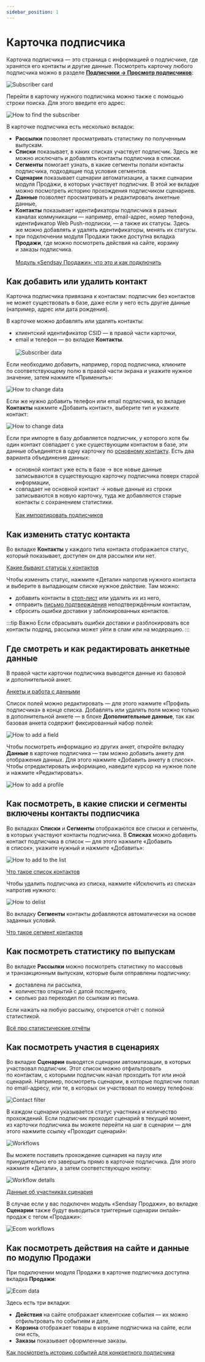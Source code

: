 ```yaml
---
sidebar_position: 1
---
```


# Карточка подписчика

Карточка подписчика — это страница с информацией о подписчике, где хранятся его контакты и другие данные. Посмотреть карточку любого подписчика можно в&nbsp;разделе [**Подписчики &rarr; Просмотр подписчиков**](https://app.sendsay.ru/subscribers/contacts):

![Subscriber card](/img/subscribers/subscriber-data/subscriber-profile/subscriber-card.png)

Перейти в&nbsp;карточку нужного подписчика можно также с&nbsp;помощью строки поиска. Для&nbsp;этого введите его адрес:

![How to find the subscriber](/img/subscribers/subscriber-data/subscriber-profile/how-to-find-the-subscriber.gif)

В&nbsp;карточке подписчика есть несколько вкладок:

- **Рассылки** позволяет просматривать статистику по&nbsp;полученным выпускам.
- **Списки** показывает, в&nbsp;каких списках участвует подписчик. Здесь&nbsp;же можно исключать и&nbsp;добавлять контакты подписчика в&nbsp;списки.
- **Сегменты** помогает узнать, в&nbsp;какие сегменты попали контакты подписчика, подходящие под&nbsp;условия сегментов.
- **Сценарии** показывает сценарии автоматизации, а&nbsp;также сценарии модуля Продажи, в&nbsp;которых участвует подписчик. В&nbsp;этой&nbsp;же вкладке можно посмотреть историю прохождения подписчиком сценариев.
- **Данные** позволяет просматривать и&nbsp;редактировать анкетные данные,
- **Контакты** показывает идентификаторы подписчика в&nbsp;разных каналах коммуникации — например, email-адрес, номер телефона, идентификатор Web Push-подписки, — а&nbsp;также их&nbsp;статусы. Здесь же&nbsp;можно добавлять и&nbsp;удалять идентификаторы, менять их&nbsp;статусы.
- при подключении модуля Продажи также доступна вкладка **Продажи**, где можно посмотреть действия на&nbsp;сайте, корзину и&nbsp;заказы подписчика.<br/><br/>
  [Модуль «Sendsay Продажи»: что это и как подключить](https://docs.sendsay.ru/ecom/how-to-connect-ecom)

## Как добавить или удалить контакт

Карточка подписчика привязана к&nbsp;контактам: подписчик без контактов не&nbsp;может существовать в&nbsp;базе, даже если у&nbsp;него есть другие данные (например, адрес или дата рождения).

В&nbsp;карточке можно добавлять или удалять контакты:

- клиентский идентификатор CSID&nbsp;&mdash; в&nbsp;правой части карточки,
- email и&nbsp;телефон&nbsp;&mdash; во&nbsp;вкладке **Контакты**.<br/><br/>
  ![Subscriber data](/img/subscribers/subscriber-data/subscriber-profile/subscriber-data.png)

Если необходимо добавить, например, город подписчика, кликните по&nbsp;соответствующему полю в&nbsp;правой части экрана и&nbsp;укажите нужное значение, затем нажмите &laquo;Применить&raquo;:

![How to change data](/img/subscribers/subscriber-data/subscriber-profile/how-to-change-data.gif)

Если&nbsp;же нужно добавить телефон или email подписчика, во&nbsp;вкладке **Контакты** нажмите &laquo;Добавить контакт&raquo;, выберите тип и&nbsp;укажите контакт:

![How to change data](/img/subscribers/subscriber-data/subscriber-profile/how-to-change-data1.gif)

Если при импорте в&nbsp;базу добавляется подписчик, у&nbsp;которого хотя&nbsp;бы один контакт совпадает с&nbsp;уже существующим контактом в&nbsp;базе, эти данные объединятся в&nbsp;одну карточку по&nbsp;[основному контакту](https://docs.sendsay.ru/subscribers/import-and-export/how-to-prepare-file-for-import/#4-основной-контакт). Есть два варианта объединения данных:<br/>

- основной контакт уже есть в&nbsp;базе &rarr; все новые данные записываются в&nbsp;существующую карточку подписчика поверх старой информации,
- совпадает не&nbsp;основной контакт &rarr; новые данные из&nbsp;строки записываются в&nbsp;новую карточку, туда&nbsp;же добавляются старые контакты с&nbsp;сохранением статистики.<br/><br/>
  [Как импортировать подписчиков](https://docs.sendsay.ru/subscribers/import-and-export/how-to-import-subscribers)

## Как изменить статус контакта

Во&nbsp;вкладке **Контакты** у&nbsp;каждого типа контакта отображается статус, который показывает, доступен он&nbsp;для рассылки или нет.

[Какие бывают статусы у контактов](https://docs.sendsay.ru/subscribers/contacts/contact-status)

Чтобы изменить статус, нажмите &laquo;Детали&raquo; напротив нужного контакта и&nbsp;выберите в&nbsp;выпадающем списке нужное действие. Там можно:

- добавить контакты в&nbsp;[стоп-лист](https://docs.sendsay.ru/subscribers/contacts/stop-lists) или удалить их из него,
- отправить [письмо подтверждения](https://docs.sendsay.ru/subscribers/contacts/how-to-activate-inactive-contacts/#активация-через-письмо-подтверждения) неподтверждённым контактам,
- сбросить ошибки доставки у&nbsp;заблокированных контактов.

:::tip Важно
Если сбрасывать ошибки доставки и разблокировать все контакты подряд, рассылка может уйти в спам или на модерацию.
:::

## Где смотреть и как редактировать анкетные данные

В&nbsp;правой части карточки подписчика выводятся данные из&nbsp;базовой и&nbsp;дополнительной анкет.

[Анкеты и&nbsp;работа с&nbsp;данными](https://docs.sendsay.ru/subscribers/subscriber-data/data-groups)<br/>

Список полей можно редактировать&nbsp;&mdash; для этого нажмите &laquo;Профиль подписчика&raquo; в&nbsp;конце списка. Добавлять или удалять поля можно только в&nbsp;дополнительной анкете&nbsp;&mdash; в&nbsp;блоке **Дополнительные данные**, так как базовая анкета содержит фиксированный набор полей:

![How to add a field](/img/subscribers/subscriber-data/subscriber-profile/how-to-add-field.gif)<br/>

Чтобы посмотреть информацию из&nbsp;других анкет, откройте вкладку **Данные** в карточке подписчика — там можно добавить анкету для отображения данных. Для этого нажмите &laquo;Добавить анкету в&nbsp;список&raquo;. Чтобы отредактировать информацию, наведите курсор на&nbsp;нужное поле и&nbsp;нажмите &laquo;Редактировать&raquo;.

![How to add a profile](/img/subscribers/subscriber-data/subscriber-profile/how-to-add-profile.gif)<br/>

## Как посмотреть, в какие списки и сегменты включены контакты подписчика

Во&nbsp;вкладках **Списки** и&nbsp;**Сегменты** отображаются все списки и&nbsp;сегменты, в&nbsp;которых участвуют контакты подписчика. В&nbsp;**Списках** можно добавить контакт подписчика в&nbsp;список&nbsp;&mdash; для этого нажмите &laquo;Добавить в&nbsp;список&raquo;, укажите нужный и&nbsp;нажмите &laquo;Добавить&raquo;:

![How to add to the list](/img/subscribers/subscriber-data/subscriber-profile/how-to-add-to-the-list.gif)<br/>

[Что такое список контактов](https://docs.sendsay.ru/subscribers/lists-and-segments/what-is-list)<br/>

Чтобы удалить подписчика из&nbsp;списка, нажмите &laquo;Исключить из&nbsp;списка&raquo; напротив нужного:

![How to delist](/img/subscribers/subscriber-data/subscriber-profile/how-to-delist.png)

Во&nbsp;вкладку **Сегменты** контакты добавляются автоматически на&nbsp;основе заданных условий.

[Что такое сегмент контактов](https://docs.sendsay.ru/subscribers/lists-and-segments/what-is-segment)

## Как посмотреть статистику по выпускам

Во&nbsp;вкладке **Рассылки** можно посмотреть статистику по&nbsp;массовыв и&nbsp;транзакционным выпускам, которые были отправлены подписчику:

- доставлена&nbsp;ли рассылка,
- количество открытий с датой последнего,
- сколько раз переходил по&nbsp;ссылкам из&nbsp;письма.

Если нажать на&nbsp;любую рассылку, откроется отчёт с&nbsp;полной статистикой.

[Всё про статистические отчёты](https://docs.sendsay.ru/statistics/all-about-campaign-reports)

## Как посмотреть участия в сценариях

Во&nbsp;вкладке **Сценарии** выводятся сценарии автоматизации, в&nbsp;которых участвовал подписчик. Этот список можно отфильтровать по&nbsp;контактам, с&nbsp;которыми подписчик начал проходить тот или&nbsp;иной сценарий. Например, посмотреть сценарии, в&nbsp;которые подписчик попал по&nbsp;email-адресу, или&nbsp;те, в&nbsp;которых он&nbsp;участвовал по&nbsp;номеру телефона:

![Contact filter](/img/subscribers/subscriber-data/subscriber-profile/contact-filter.png)

В&nbsp;каждом сценарии указывается статус участника и&nbsp;количество прохождений. Если подписчик проходит сценарий в&nbsp;текущий момент, из&nbsp;карточки подписчика вы&nbsp;можете перейти на&nbsp;шаг в&nbsp;сценарии&nbsp;&mdash; для этого нажмите ссылку &laquo;Проходит сценарий&raquo;:

![Workflows](/img/subscribers/subscriber-data/subscriber-profile/workflows.png)

Вы&nbsp;можете поставить прохождение сценария на&nbsp;паузу или принудительно его завершить прямо в&nbsp;карточке подписчика. Для этого нажмите &laquo;Детали&raquo;, а&nbsp;затем соответствующую кнопку:

![Workflow details](/img/subscribers/subscriber-data/subscriber-profile/workflow-details.png)

[Данные об участниках сценария](https://docs.sendsay.ru/automations/automation-with-workflows/statistics/#данные-обучастниках-сценария)<br/>

В&nbsp;случае если у&nbsp;вас подключен модуль «Sendsay Продажи», во&nbsp;вкладке **Сценарии** также будут выводиться триггерные сценарии онлайн-продаж с&nbsp;тегом «Продажи»:

![Ecom workflows](/img/subscribers/subscriber-data/subscriber-profile/ecom-workflows.png)

## Как посмотреть действия на сайте и данные по модулю Продажи

При подключении модуля Продажи в&nbsp;карточке подписчика доступна вкладка **Продажи**:

![Ecom data](/img/subscribers/subscriber-data/subscriber-profile/ecom.png)

Здесь есть три вкладки:

- **Действия** на&nbsp;сайте отображает клиентские события&nbsp;&mdash; их&nbsp;можно отфильтровать по&nbsp;событиям и&nbsp;дате,
- **Корзина** отображает товары в&nbsp;корзине подписчика на&nbsp;сайте, если они есть,
- **Заказы** показывает оформленные заказы.

[Как посмотреть историю событий для конкретного подписчика](https://docs.sendsay.ru/ecom/ecom-triggers#как-посмотреть-историю-событий-для-конкретного-подписчика)
